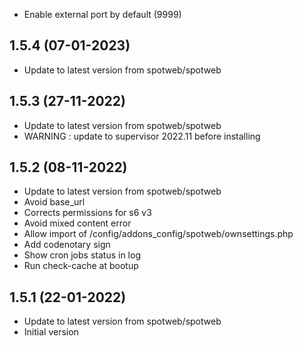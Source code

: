 - Enable external port by default (9999)

## 1.5.4 (07-01-2023)
- Update to latest version from spotweb/spotweb

## 1.5.3 (27-11-2022)
- Update to latest version from spotweb/spotweb
- WARNING : update to supervisor 2022.11 before installing

## 1.5.2 (08-11-2022)
- Update to latest version from spotweb/spotweb
- Avoid base_url
- Corrects permissions for s6 v3
- Avoid mixed content error
- Allow import of /config/addons_config/spotweb/ownsettings.php
- Add codenotary sign
- Show cron jobs status in log
- Run check-cache at bootup

## 1.5.1 (22-01-2022)
- Update to latest version from spotweb/spotweb
- Initial version
